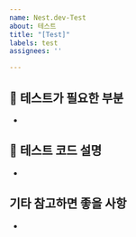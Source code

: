 ```yaml
---
name: Nest.dev-Test
about: 테스트
title: "[Test]"
labels: test
assignees: ''

---
```


## 📝 테스트가 필요한 부분
- 

## 🤔 테스트 코드 설명
- 

## 기타 참고하면 좋을 사항
-
